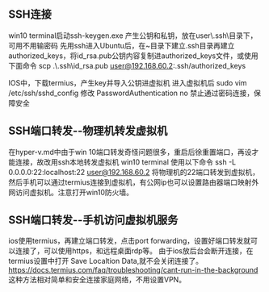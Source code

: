 ## SSH连接
win10 terminal启动ssh-keygen.exe 产生公钥和私钥，放在user\\.ssh\目录下，可用不用输密码
先用ssh进入Ubuntu后，在~目录下建立.ssh目录再建立authorized_keys，将id_rsa.pub公钥内容复制进authorized_keys文件，或使用下面命令
    scp .\\.ssh\id_rsa.pub user@192.168.60.2:.ssh/authorized_keys

IOS中，下载termius，产生key并导入公钥进虚拟机
进入虚拟机后
    sudo vim /etc/ssh/sshd_config
修改
    PasswordAuthentication no
禁止通过密码连接，保障安全

## SSH端口转发--物理机转发虚拟机

在hyper-v.md中由于win 10端口转发奇怪问题很多，重启后徐重置端口，再设才能连接，故改用ssh本地转发虚拟机
win10 terminal 使用以下命令
    ssh -L 0.0.0.0:22:localhost:22 user@192.168.60.2
将物理机的22端口转发到虚拟机，然后手机可以通过termius连接到虚拟机，有公网ip也可以设置路由器端口映射外网访问虚拟机。注意打开win10防火墙。

## SSH端口转发--手机访问虚拟机服务
ios使用termius，再建立端口转发，点击port forwarding，设置好端口转发就可以连接了，可以使用https，和远程桌面rdp等。
由于ios放后台会断开连接，在termius设置中打开 Save Localtion Data,就不会关闭连接了。
https://docs.termius.com/faq/troubleshooting/cant-run-in-the-background
这种方法相对简单和安全连接家庭网络，不用设置VPN。




